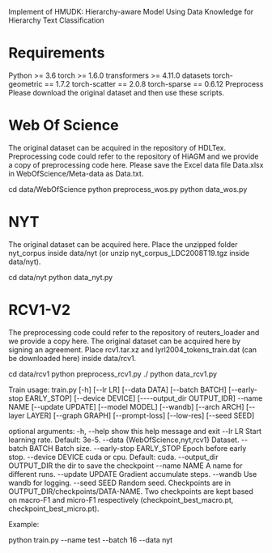 Implement of HMUDK: Hierarchy-aware Model Using Data Knowledge for Hierarchy Text Classification


# Requirements
Python >= 3.6
torch >= 1.6.0
transformers >= 4.11.0
datasets
torch-geometric == 1.7.2
torch-scatter == 2.0.8
torch-sparse == 0.6.12
Preprocess
Please download the original dataset and then use these scripts.

# Web Of Science
The original dataset can be acquired in the repository of HDLTex. Preprocessing code could refer to the repository of HiAGM and we provide a copy of preprocessing code here. Please save the Excel data file Data.xlsx in WebOfScience/Meta-data as Data.txt.

cd data/WebOfScience
python preprocess_wos.py
python data_wos.py

# NYT
The original dataset can be acquired here. Place the unzipped folder nyt_corpus inside data/nyt (or unzip nyt_corpus_LDC2008T19.tgz inside data/nyt).

cd data/nyt
python data_nyt.py

# RCV1-V2
The preprocessing code could refer to the repository of reuters_loader and we provide a copy here. The original dataset can be acquired here by signing an agreement. Place rcv1.tar.xz and lyrl2004_tokens_train.dat (can be downloaded here) inside data/rcv1.

cd data/rcv1
python preprocess_rcv1.py ./
python data_rcv1.py

Train
usage: train.py [-h] [--lr LR] [--data DATA] [--batch BATCH] [--early-stop EARLY_STOP] [--device DEVICE] [----output_dir OUTPUT_IDR] --name NAME [--update UPDATE] [--model MODEL] [--wandb] [--arch ARCH] [--layer LAYER] [--graph GRAPH] [--prompt-loss]
                [--low-res] [--seed SEED]

optional arguments:
  -h, --help                show this help message and exit
  --lr LR					Start learning rate. Default: 3e-5.
  --data {WebOfScience,nyt,rcv1} Dataset.
  --batch BATCH             Batch size.
  --early-stop EARLY_STOP   Epoch before early stop.
  --device DEVICE           cuda or cpu. Default: cuda.
  --output_dir OUTPUT_DIR   the dir to save the checkpoint
  --name NAME               A name for different runs.
  --update UPDATE           Gradient accumulate steps.
  --wandb                   Use wandb for logging.
  --seed SEED               Random seed.
Checkpoints are in OUTPUT_DIR/checkpoints/DATA-NAME. Two checkpoints are kept based on macro-F1 and micro-F1 respectively (checkpoint_best_macro.pt, checkpoint_best_micro.pt).

Example:

python train.py --name test --batch 16 --data nyt












